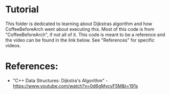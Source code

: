 Tutorial
========
This folder is dedicated to learning about Dijkstras algorithm and how CoffeeBeforeArch
went about executing this. Most of this code is from "CoffeeBeforeArch", if not 
all of it. This code is meant to be a reference and the video can be found in 
the link below. See "References" for specific videos.  


References:
===========
* "C++ Data Structures: Dijkstra's Algorithm" - https://www.youtube.com/watch?v=0d6gMycyF5M&t=191s


